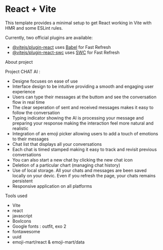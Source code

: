 # React + Vite

This template provides a minimal setup to get React working in Vite with HMR and some ESLint rules.

Currently, two official plugins are available:

- [@vitejs/plugin-react](https://github.com/vitejs/vite-plugin-react/blob/main/packages/plugin-react/README.md) uses [Babel](https://babeljs.io/) for Fast Refresh
- [@vitejs/plugin-react-swc](https://github.com/vitejs/vite-plugin-react-swc) uses [SWC](https://swc.rs/) for Fast Refresh


About project

Project CHAT AI : 

- Designe focuses on ease of use
- Interface design to be intuitive providing a smooth and engaging user experience
- Users can type their messages at the buttom and see the conversation flow in real time
- The clear seperation of sent and received messages makes it easy to follow the conversation
- Typing indicator showing the AI is processing your message and preparing your response making the interaction feel more natural and realistic
- Integration of an emoji picker allowing users to add a touch of emotions to their messages
- Chat list that displays all your conversations
- Each chat is timed stamped making it easy to track and revisit previous conversations
- You can also start a new chat by clicking the new chat icon
- Deletion of a particular chart (managing chat history)
- Use of local storage. All your chats and messages are been saved locally on your devic. Even if you refresh the page, your chats remains persistent
- Responsive application on all platforms


Tools used

- Vite
- react
- javascript
- BoxIcons
- Google fonts : outfit, exo 2
- fontawesome
- uuid
- emoji-mart/react & emoji-mart/data